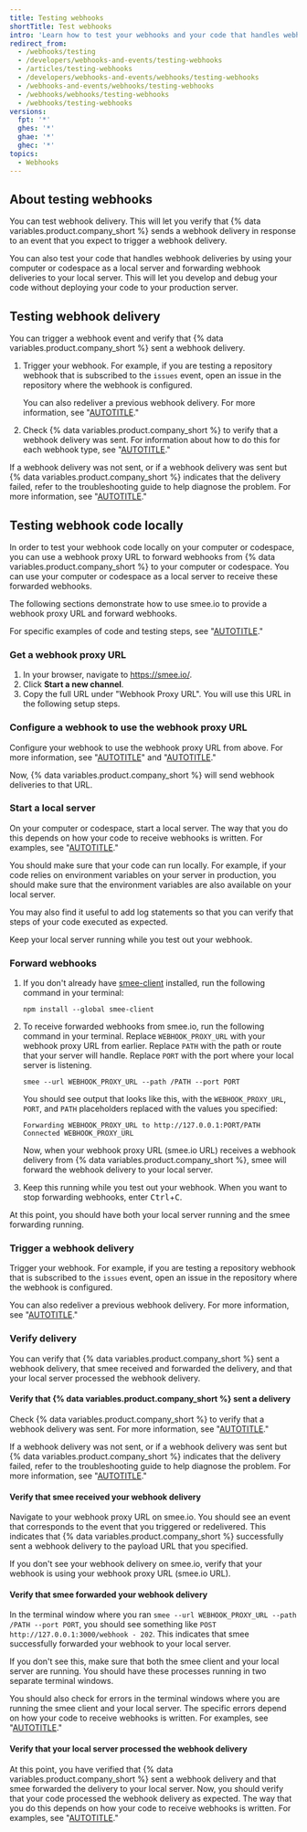 ```yaml
---
title: Testing webhooks
shortTitle: Test webhooks
intro: 'Learn how to test your webhooks and your code that handles webhook deliveries.'
redirect_from:
  - /webhooks/testing
  - /developers/webhooks-and-events/testing-webhooks
  - /articles/testing-webhooks
  - /developers/webhooks-and-events/webhooks/testing-webhooks
  - /webhooks-and-events/webhooks/testing-webhooks
  - /webhooks/webhooks/testing-webhooks
  - /webhooks/testing-webhooks
versions:
  fpt: '*'
  ghes: '*'
  ghae: '*'
  ghec: '*'
topics:
  - Webhooks
---
```


## About testing webhooks

You can test webhook delivery. This will let you verify that {% data variables.product.company_short %} sends a webhook delivery in response to an event that you expect to trigger a webhook delivery.

You can also test your code that handles webhook deliveries by using your computer or codespace as a local server and forwarding webhook deliveries to your local server. This will let you develop and debug your code without deploying your code to your production server.

## Testing webhook delivery

You can trigger a webhook event and verify that {% data variables.product.company_short %} sent a webhook delivery.

1. Trigger your webhook. For example, if you are testing a repository webhook that is subscribed to the `issues` event, open an issue in the repository where the webhook is configured.

   You can also redeliver a previous webhook delivery. For more information, see "[AUTOTITLE](/webhooks/testing-and-troubleshooting-webhooks/redelivering-webhooks)."

1. Check {% data variables.product.company_short %} to verify that a webhook delivery was sent. For information about how to do this for each webhook type, see "[AUTOTITLE](/webhooks/testing-and-troubleshooting-webhooks/viewing-webhook-deliveries)."

If a webhook delivery was not sent, or if a webhook delivery was sent but {% data variables.product.company_short %} indicates that the delivery failed, refer to the troubleshooting guide to help diagnose the problem. For more information, see "[AUTOTITLE](/webhooks/testing-and-troubleshooting-webhooks/troubleshooting-webhooks)."

## Testing webhook code locally

In order to test your webhook code locally on your computer or codespace, you can use a webhook proxy URL to forward webhooks from {% data variables.product.company_short %} to your computer or codespace. You can use your computer or codespace as a local server to receive these forwarded webhooks.

The following sections demonstrate how to use smee.io to provide a webhook proxy URL and forward webhooks.

For specific examples of code and testing steps, see "[AUTOTITLE](/webhooks/using-webhooks/handling-webhook-deliveries)."

### Get a webhook proxy URL

1. In your browser, navigate to https://smee.io/.
1. Click **Start a new channel**.
1. Copy the full URL under "Webhook Proxy URL". You will use this URL in the following setup steps.

### Configure a webhook to use the webhook proxy URL

Configure your webhook to use the webhook proxy URL from above. For more information, see "[AUTOTITLE](/webhooks/using-webhooks/creating-webhooks)" and "[AUTOTITLE](/webhooks/using-webhooks/editing-webhooks)."

Now, {% data variables.product.company_short %} will send webhook deliveries to that URL.

### Start a local server

On your computer or codespace, start a local server. The way that you do this depends on how your code to receive webhooks is written. For examples, see "[AUTOTITLE](/webhooks/using-webhooks/handling-webhook-deliveries)."

You should make sure that your code can run locally. For example, if your code relies on environment variables on your server in production, you should make sure that the environment variables are also available on your local server.

You may also find it useful to add log statements so that you can verify that steps of your code executed as expected.

Keep your local server running while you test out your webhook.

### Forward webhooks

1. If you don't already have [smee-client](https://www.npmjs.com/package/smee-client) installed, run the following command in your terminal:

   ```shell copy
   npm install --global smee-client
   ```

1. To receive forwarded webhooks from smee.io, run the following command in your terminal. Replace `WEBHOOK_PROXY_URL` with your webhook proxy URL from earlier. Replace `PATH` with the path or route that your server will handle. Replace `PORT` with the port where your local server is listening.

   ```shell copy
   smee --url WEBHOOK_PROXY_URL --path /PATH --port PORT
   ```

   You should see output that looks like this, with the `WEBHOOK_PROXY_URL`, `PORT`, and `PATH` placeholders replaced with the values you specified:

   ```shell copy
   Forwarding WEBHOOK_PROXY_URL to http://127.0.0.1:PORT/PATH
   Connected WEBHOOK_PROXY_URL
   ```

   Now, when your webhook proxy URL (smee.io URL) receives a webhook delivery from {% data variables.product.company_short %}, smee will forward the webhook delivery to your local server.

1. Keep this running while you test out your webhook. When you want to stop forwarding webhooks, enter <kbd>Ctrl</kbd>+<kbd>C</kbd>.

At this point, you should have both your local server running and the smee forwarding running.

### Trigger a webhook delivery

Trigger your webhook. For example, if you are testing a repository webhook that is subscribed to the `issues` event, open an issue in the repository where the webhook is configured.

You can also redeliver a previous webhook delivery. For more information, see "[AUTOTITLE](/webhooks/testing-and-troubleshooting-webhooks/redelivering-webhooks)."

### Verify delivery

You can verify that {% data variables.product.company_short %} sent a webhook delivery, that smee received and forwarded the delivery, and that your local server processed the webhook delivery.

#### Verify that {% data variables.product.company_short %} sent a delivery

Check {% data variables.product.company_short %} to verify that a webhook delivery was sent. For more information, see "[AUTOTITLE](/webhooks/testing-and-troubleshooting-webhooks/viewing-webhook-deliveries)."

If a webhook delivery was not sent, or if a webhook delivery was sent but {% data variables.product.company_short %} indicates that the delivery failed, refer to the troubleshooting guide to help diagnose the problem. For more information, see "[AUTOTITLE](/webhooks/testing-and-troubleshooting-webhooks/troubleshooting-webhooks)."

#### Verify that smee received your webhook delivery

Navigate to your webhook proxy URL on smee.io. You should see an event that corresponds to the event that you triggered or redelivered. This indicates that {% data variables.product.company_short %} successfully sent a webhook delivery to the payload URL that you specified.

If you don't see your webhook delivery on smee.io, verify that your webhook is using your webhook proxy URL (smee.io URL).

#### Verify that smee forwarded your webhook delivery

In the terminal window where you ran `smee --url WEBHOOK_PROXY_URL --path /PATH --port PORT`, you should see something like `POST http://127.0.0.1:3000/webhook - 202`. This indicates that smee successfully forwarded your webhook to your local server.

If you don't see this, make sure that both the smee client and your local server are running. You should have these processes running in two separate terminal windows.

You should also check for errors in the terminal windows where you are running the smee client and your local server. The specific errors depend on how your code to receive webhooks is written. For examples, see "[AUTOTITLE](/webhooks/using-webhooks/handling-webhook-deliveries)."

#### Verify that your local server processed the webhook delivery

At this point, you have verified that {% data variables.product.company_short %} sent a webhook delivery and that smee forwarded the delivery to your local server. Now, you should verify that your code processed the webhook delivery as expected. The way that you do this depends on how your code to receive webhooks is written. For examples, see "[AUTOTITLE](/webhooks/using-webhooks/handling-webhook-deliveries)."
